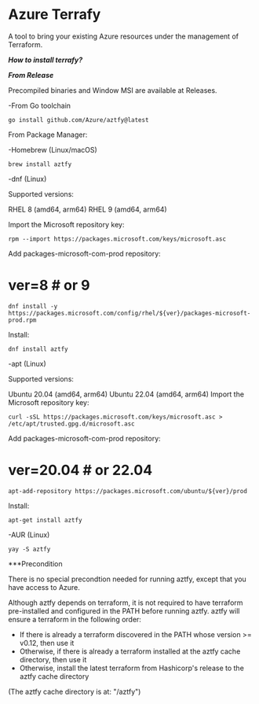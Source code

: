 # Azure Terrafy

A tool to bring your existing Azure resources under the management of Terraform.

***How to install terrafy?***


***From Release***

Precompiled binaries and Window MSI are available at Releases.

-From Go toolchain
```
go install github.com/Azure/aztfy@latest
````
From Package Manager:

-Homebrew (Linux/macOS)
```
brew install aztfy
```

-dnf (Linux)

Supported versions:

RHEL 8 (amd64, arm64)
RHEL 9 (amd64, arm64)

Import the Microsoft repository key:
```
rpm --import https://packages.microsoft.com/keys/microsoft.asc
```
Add packages-microsoft-com-prod repository:

# ver=8 # or 9
```
dnf install -y https://packages.microsoft.com/config/rhel/${ver}/packages-microsoft-prod.rpm
```
Install:
```
dnf install aztfy
```
-apt (Linux)

Supported versions:

Ubuntu 20.04 (amd64, arm64)
Ubuntu 22.04 (amd64, arm64)
Import the Microsoft repository key:
```
curl -sSL https://packages.microsoft.com/keys/microsoft.asc > /etc/apt/trusted.gpg.d/microsoft.asc
```
Add packages-microsoft-com-prod repository:

# ver=20.04 # or 22.04
```
apt-add-repository https://packages.microsoft.com/ubuntu/${ver}/prod
```
Install:
```
apt-get install aztfy
```
-AUR (Linux)
```
yay -S aztfy
```
***Precondition

There is no special precondtion needed for running aztfy, except that you have access to Azure.

Although aztfy depends on terraform, it is not required to have terraform pre-installed and configured in the PATH before running aztfy. aztfy will ensure a terraform in the following order:

 - If there is already a terraform discovered in the PATH whose version >= v0.12, then use it
 - Otherwise, if there is already a terraform installed at the aztfy cache directory, then use it
 - Otherwise, install the latest terraform from Hashicorp's release to the aztfy cache directory

(The aztfy cache directory is at: "<UserCacheDir>/aztfy")
